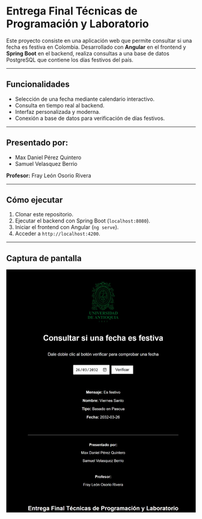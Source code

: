 # Entrega Final Técnicas de Programación y Laboratorio

Este proyecto consiste en una aplicación web que permite consultar si una fecha es festiva en Colombia. Desarrollado con **Angular** en el frontend y **Spring Boot** en el backend, realiza consultas a una base de datos PostgreSQL que contiene los días festivos del país.

---

## Funcionalidades

- Selección de una fecha mediante calendario interactivo.
- Consulta en tiempo real al backend.
- Interfaz personalizada y moderna.
- Conexión a base de datos para verificación de días festivos.

---

## Presentado por:

- Max Daniel Pérez Quintero  
- Samuel Velasquez Berrio  

**Profesor:** Fray León Osorio Rivera

---

## Cómo ejecutar

1. Clonar este repositorio.
2. Ejecutar el backend con Spring Boot (`localhost:8080`).
3. Iniciar el frontend con Angular (`ng serve`).
4. Acceder a `http://localhost:4200`.

---

## Captura de pantalla

![Captura del funcionamiento](src/assets/Prueba.png)

